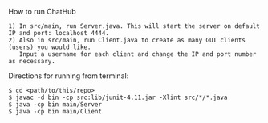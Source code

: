 How to run ChatHub

```
1) In src/main, run Server.java. This will start the server on default IP and port: localhost 4444.
2) Also in src/main, run Client.java to create as many GUI clients (users) you would like. 
   Input a username for each client and change the IP and port number as necessary.
```

Directions for running from terminal:
```
$ cd <path/to/this/repo>
$ javac -d bin -cp src:lib/junit-4.11.jar -Xlint src/*/*.java
$ java -cp bin main/Server
$ java -cp bin main/Client
```
